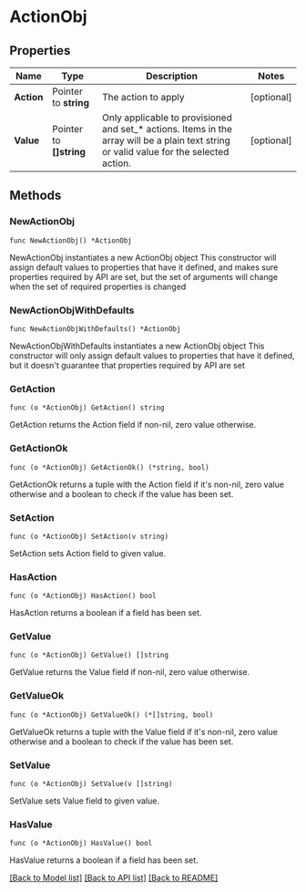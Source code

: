 # ActionObj

## Properties

Name | Type | Description | Notes
------------ | ------------- | ------------- | -------------
**Action** | Pointer to **string** | The action to apply | [optional] 
**Value** | Pointer to **[]string** | Only applicable to provisioned and set_* actions. Items in the array will be a plain text string or valid value for the selected action. | [optional] 

## Methods

### NewActionObj

`func NewActionObj() *ActionObj`

NewActionObj instantiates a new ActionObj object
This constructor will assign default values to properties that have it defined,
and makes sure properties required by API are set, but the set of arguments
will change when the set of required properties is changed

### NewActionObjWithDefaults

`func NewActionObjWithDefaults() *ActionObj`

NewActionObjWithDefaults instantiates a new ActionObj object
This constructor will only assign default values to properties that have it defined,
but it doesn't guarantee that properties required by API are set

### GetAction

`func (o *ActionObj) GetAction() string`

GetAction returns the Action field if non-nil, zero value otherwise.

### GetActionOk

`func (o *ActionObj) GetActionOk() (*string, bool)`

GetActionOk returns a tuple with the Action field if it's non-nil, zero value otherwise
and a boolean to check if the value has been set.

### SetAction

`func (o *ActionObj) SetAction(v string)`

SetAction sets Action field to given value.

### HasAction

`func (o *ActionObj) HasAction() bool`

HasAction returns a boolean if a field has been set.

### GetValue

`func (o *ActionObj) GetValue() []string`

GetValue returns the Value field if non-nil, zero value otherwise.

### GetValueOk

`func (o *ActionObj) GetValueOk() (*[]string, bool)`

GetValueOk returns a tuple with the Value field if it's non-nil, zero value otherwise
and a boolean to check if the value has been set.

### SetValue

`func (o *ActionObj) SetValue(v []string)`

SetValue sets Value field to given value.

### HasValue

`func (o *ActionObj) HasValue() bool`

HasValue returns a boolean if a field has been set.


[[Back to Model list]](../README.md#documentation-for-models) [[Back to API list]](../README.md#documentation-for-api-endpoints) [[Back to README]](../README.md)


